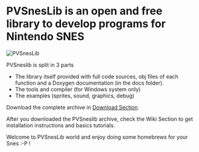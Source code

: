 # PVSnesLib is an open and free library to develop programs for Nintendo SNES

![PVSnesLib](http://portabledev.com/wp-content/uploads/2018/02/pvsneslib_logo.jpg)

PVSneslib is split in 3 parts
* The library itself provided with full code sources, obj files of each function and a Doxygen documentation (in the docs folder).
* The tools and compiler (for Windows system only)
* The examples (sprites, sound, graphics, debug)

Download the complete archive in [Download Section](https://github.com/alekmaul/pvsneslib/wiki/Download).

After you downloaded the PVSneslib archive, check the Wiki Section to get installation instructions and basics tutorials.

Welcome to PVSnesLib world and enjoy doing some homebrews for your Snes :-P !

